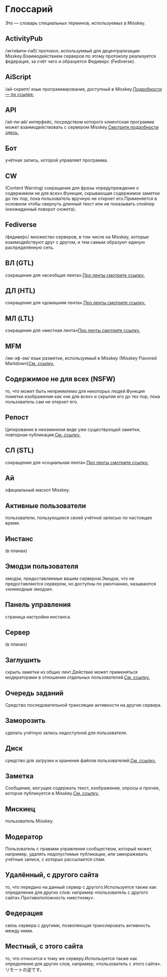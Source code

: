 # Глоссарий
Это — словарь специальных терминов, используемых в Misskey.

## ActivityPub
/экти́вити-па́б/ протокол, используемый для децентрализации Misskey.Взаимодействием серверов по этому протоколу реализуется федерация, за счёт чего и образуется Федиверс (Fediverse).

## AiScript
/ай-скрипт/ язык программирования, доступный в Misskey.[Подробности — по ссылке.](../advanced/aiscript)

## API
/эй-пи-ай/ интерфейс, посредством которого клиентская программа может взаимодействовать с сервером Misskey.[Смотрите подробности здесь.](../advanced/api)

## Бот
учётная запись, которой управляет программа.

## CW
(Content Warning) сокращение для фразы «предупреждение о содержимом не для всех».Функция, скрывающая содержимое заметки до тех пор, пока пользователь вручную не откроет его.Применяется в основном чтобы свернуть длинный текст или не показывать спойлер (неожиданный поворот сюжета).

## Fediverse
/федиве́рс/ множество серверов, в том числе на Misskey, которые взаимодействуют друг с другом, и тем самым образуют единую распределённую сеть.

## ВЛ (GTL)
сокращение для «всеобщая лента».[Про ленты смотрите ссылку.](../features/timeline)

## ДЛ (HTL)
сокращение для «домашняя лента».[Про ленты смотрите ссылку.](../features/timeline)

## МЛ (LTL)
сокращение для «местная лента»[Про ленты смотрите ссылку.](../features/timeline)

## MFM
/эм-эф-эм/ язык разметки, используемый в Misskey (Misskey Flavored Markdown)[См. ссылку.](../features/mfm)

## Содержимое не для всех (NSFW)
то, что может быть неприемлемо для некоторых людей.Функция пометки изображения как «не для всех» и скрытия его до тех пор, пока пользователь сам не откроет его.

## Репост
Цитирование в неизменном виде уже существующей заметки, повторная публикация.[См. ссылку.](../features/note)

## СЛ (STL)
сокращение для «социальная лента».[Про ленты смотрите ссылку.](../features/timeline)

## Ай
официальный маскот Misskey.

## Активные пользователи
пользователи, пользующиеся своей учётной записью по настоящее время.

## Инстанс
(в планах)

## Эмодзи пользователя
эмодзи, предоставляемые вашим сервером.Эмодзи, что не предоставляются сервером, но доступны по умолчанию, называются «юникодные эмодзи».

## Панель управления
страница настройки инстанса.

## Сервер
(в планах)

## Заглушить
скрыть заметки из общих лент.Действие может применяться модераторами в отношении отдельных пользователей.[См. ссылку.](../features/silence)

## Очередь заданий
Средство последовательной трансляции активности на другие сервера.

## Заморозить
сделать учётную запись недоступной для пользователя.

## Диск
средство для загрузки и хранения файлов пользователей.[См. ссылку.](../features/drive)

## Заметка
Сообщение, могущее содержать текст, изображения, опросы и прочее, которое публикуется в Misskey.[См. ссылку.](../features/note)

## Мискиец
пользователь Misskey.

## Модератор
Пользователь с правами управления сообществом, который может, например, удалять недопустимые публикации, или замораживать учётные записи, с которых рассылается спам.

## Удалённый, с другого сайта
то, что передано на данный сервер с другого.Используется также как определение для других слов: например «пользователь с другого сайта».Противоположность «местному».

## Федерация
связь сервера с другими, позволяющая транслировать активность между ними.

## Местный, с этого сайта
то, что относится к тому же серверу.Используется также как определение для других слов, например, «пользователь с этого сайта».リモートの逆です。

